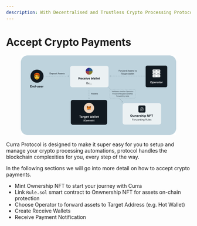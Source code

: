 ```yaml
---
description: With Decentralised and Trustless Crypto Processing Protocol.
---
```


# Accept Crypto Payments

<figure><img src="../../.gitbook/assets/Illustration (1).png" alt=""><figcaption></figcaption></figure>

Curra Protocol is designed to make it super easy for you to setup and manage your crypto processing automations, protocol handles the blockchain complexities for you, every step of the way.

In the following sections we will go into more detail on how to accept crypto payments.

* Mint Ownership NFT to start your journey with Curra
* Link `Rule.sol` smart contract to Onwnership NFT for assets on-chain protection
* Choose Operator to forward assets to Target Address (e.g. Hot Wallet)
* Create Receive Wallets
* Receive Payment Notification

